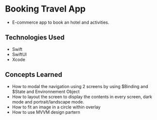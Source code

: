 #  Booking Travel App

- E-commerce app to book an hotel and activities.

## Technologies Used
- Swift
- SwiftUI
- Xcode


## Concepts Learned

- How to modal the navigation using 2 screens by using $Binding and $State and Environnement Object
- How to layout the screen to display the contents in every screen, dark mode and portrait/landscape mode.
- How to fit an image in a circle within overlay 
- How to use MVVM design partern

